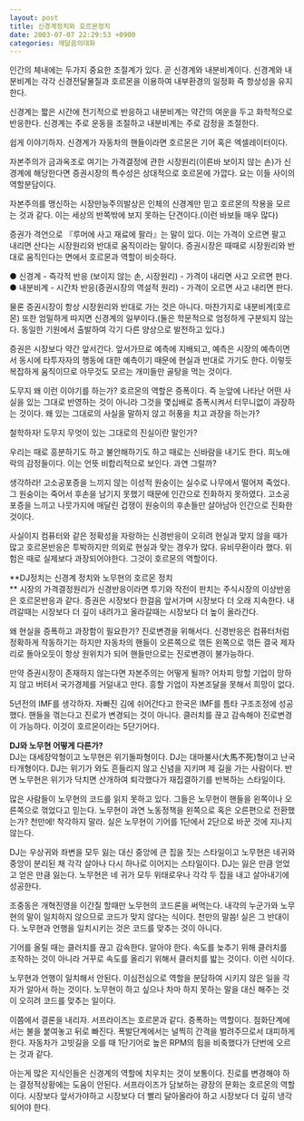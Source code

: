 ```yaml
---
layout: post
title: 신경계정치와 호르몬정치
date: 2003-07-07 22:29:53 +0900
categories: 깨달음의대화
---
```

인간의 체내에는 두가지 중요한 조절계가 있다. 곧 신경계와 내분비계이다. 신경계와 내분비계는 각각 신경전달물질과 호르몬을 이용하여 내부환경의 일정화 즉 항상성을 유지한다. 

신경계는 짧은 시간에 전기적으로 반응하고 내분비계는 약간의 여운을 두고 화학적으로 반응한다. 신경계는 주로 운동을 조절하고 내분비계는 주로 감정을 조절한다. 

쉽게 이야기하자. 신경계가 자동차의 핸들이라면 호르몬은 기어 혹은 엑셀레이터이다. 

자본주의가 금과옥조로 여기는 가격결정에 관한 시장원리(이른바 보이지 않는 손)가 신경계에 해당한다면 증권시장의 특수성은 상대적으로 호르몬에 가깝다. 요는 이들 사이의 역할분담이다. 

자본주의를 맹신하는 시장만능주의발상은 인체의 신경계만 믿고 호르몬의 작용을 모르는 것과 같다. 이는 세상의 반쪽밖에 보지 못하는 단견이다.(이런 바보들 매우 많다) 

증권가 격언으로 『루머에 사고 재료에 팔라』는 말이 있다. 이는 가격이 오르면 팔고 내리면 산다는 시장원리와 반대로 움직이라는 말이다. 증권시장은 때때로 시장원리와 반대로 움직인다는 면에서 호르몬과 역할이 비슷하다. 

● 신경계 - 즉각적 반응 (보이지 않는 손, 시장원리) - 가격이 내리면 사고 오르면 판다.  
● 내분비계 - 시간차 반응(증권시장의 역설적 원리) - 가격이 오르면 사고 내리면 판다. 

물론 증권시장이 항상 시장원리와 반대로 가는 것은 아니다. 마찬가지로 내분비계(호르몬) 또한 엄밀하게 따지면 신경계의 일부이다.(둘은 학문적으로 엄정하게 구분되지 않는다. 동일한 기원에서 출발하여 각기 다른 양상으로 발전하고 있다.)

증권은 시장보다 약간 앞서간다. 앞서가므로 예측에 지배되고, 예측은 시장의 예측이면서 동시에 타투자자의 행동에 대한 예측이기 때문에 현실과 반대로 가기도 한다. 이렇듯 복잡하게 움직이므로 아무것도 모르는 개미들만 골탕을 먹는 것이다. 

도무지 왜 이런 이야기를 하는가? 호르몬의 역할은 증폭이다. 즉 눈앞에 나타난 어떤 사실을 있는 그대로 반영하는 것이 아니라 그것을 몇십배로 증폭시켜서 터무니없이 과장하는 것이다. 왜 있는 그대로의 사실을 말하지 않고 허풍을 치고 과장을 하는가?

철학하자! 도무지 무엇이 있는 그대로의 진실이란 말인가? 

우리는 때로 흥분하기도 하고 불안해하기도 하고 때로는 신바람을 내기도 한다. 희노애락의 감정들이다. 이는 언뜻 비합리적으로 보인다. 과연 그럴까?

생각하라! 고소공포증을 느끼지 않는 이성적 원숭이는 실수로 나무에서 떨어져 죽었다. 그 원숭이는 죽어서 후손을 남기지 못했기 때문에 인간으로 진화하지 못하였다. 고소공포증을 느끼고 나뭇가지에 매달린 겁쟁이 원숭이의 후손들만 살아남아 인간으로 진화한 것이다. 

사실이지 컴퓨터와 같은 정확성을 자랑하는 신경반응이 오히려 현실과 맞지 않을 때가 많고 호르몬반응은 투박하지만 의외로 현실과 맞는 경우가 많다. 유비무환이라 했다. 위험은 때로 실제보다 과장되어야한다. 그것이 호르몬의 역할이다. 

**DJ정치는 신경계 정치와 노무현의 호르몬 정치   
** 시장의 가격결정원리가 신경반응이라면 투기와 작전이 판치는 주식시장의 이상반응은 호르몬반응과 같다. 증권은 시장보다 한걸음 앞서가며 시장보다 더 오래 지속한다. 내려갈때는 시장보다 더 깊이 내려가고 올라갈때는 시장보다 더 높이 올라간다. 

왜 현실을 증폭하고 과장함이 필요한가? 진로변경을 위해서다. 신경반응은 컴퓨터처럼 정확하게 작동하기는 하지만 자동차의 핸들이 오른쪽으로 꺾든 왼쪽으로 꺾든 결국 제자리로 돌아오듯이 항상 원위치가 되어 핸들만으로는 진로변경이 불가능하다. 

만약 증권시장이 존재하지 않는다면 자본주의는 어떻게 될까? 어차피 망할 기업이 망하지 않고 버텨서 국가경제를 거덜내고 만다. 흥할 기업이 자본조달을 못해서 희망이 없다. 

5년전의 IMF를 생각하자. 자빠진 김에 쉬어간다고 한국은 IMF를 틈타 구조조정에 성공했다. 핸들을 꺾는다고 진로가 변경되는 것이 아니다. 클러치를 끊고 감속해야 진로변경이 가능하다. 이것이 호르몬이라는 5단기어다. 

**DJ와 노무현 어떻게 다른가?**  
DJ는 대세장악형이고 노무현은 위기돌파형이다. DJ는 대마불사(大馬不死)형이고 난국타개형이다. DJ는 위기가 와도 흔들리지 않고 신념을 지키며 제 길을 가는 사람이다. 반면 노무현은 위기가 닥치면 산개하여 퇴각했다가 재집결하기를 반복하는 스타일이다. 

많은 사람들이 노무현의 코드를 읽지 못하고 있다. 그들은 노무현이 핸들을 왼쪽이나 오른쪽으로 꺾었다고 믿는다. 노무현이 과연 노동정책을 왼쪽으로 혹은 오른편으로 전환했는가? 천만에! 착각하지 말라. 실은 노무현이 기어를 1단에서 2단으로 바꾼 것에 지나지 않는다. 

DJ는 우상귀와 좌변을 모두 잃는 대신 중앙에 큰 집을 짓는 스타일이고 노무현은 네귀와 중앙이 분리된 채 각각 살아나 다시 하나로 이어지는 스타일이다. DJ는 잃은 만큼 얻었고 얻은 만큼 잃는다. 노무현은 네 귀가 모두 위태로우나 각각 두 집을 내고 살아내기에 성공한다. 

조중동은 개혁진영을 이간질 할때만 노무현의 코드론을 써먹는다. 내각의 누군가와 노무현의 말이 일치하지 않으므로 코드가 맞지 않다는 식이다. 천만의 말씀! 실은 그 반대이다. 노무현과 언행을 일치시키는 것은 코드를 맞추는 것이 아니다. 

기어를 올릴 때는 클러치를 끊고 감속한다. 알아야 한다. 속도를 늦추기 위해 클러치를 조작하는 것이 아니라 거꾸로 속도를 올리기 위해서 클러치를 밟는 것이다. 이런 식이다. 

노무현과 언행이 일치해서 안된다. 이심전심으로 역할을 분담하여 시키지 않은 일을 각자가 알아서 하는 것이다. 노무현이 하고 싶으나 차마 하지 못하는 말을 대신 해주는 것이 오히려 코드를 맞추는 일이다. 

이쯤에서 결론을 내리자. 서프라이즈는 호르몬과 같다. 증폭하는 역할이다. 점화단계에서는 불을 붙여놓고 뒤로 빠진다. 폭발단계에서는 널찍히 간격을 벌려주므로서 대피하게 한다. 자동차가 고빗길을 오를 때 1단기어로 높은 RPM의 힘을 비축했다가 단번에 오르는 것과 같다.

아는게 많은 지식인들은 신경계의 역할에 치우치는 것이 보통이다. 진로를 변경해야 하는 결정적상황에는 도움이 안된다. 서프라이즈가 담보하는 광장의 문화는 호르몬의 역할이다. 시장보다 앞서가야하고 시장보다 더 빨리 달아올라야 하고 시장보다 더 깊히 냉각되어야 한다.